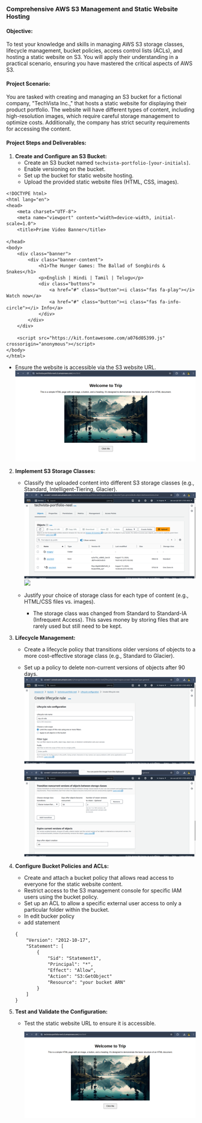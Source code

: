 
### **Comprehensive AWS S3 Management and Static Website Hosting**

#### **Objective:**

To test your knowledge and skills in managing AWS S3 storage classes, lifecycle management, bucket policies, access control lists (ACLs), and hosting a static website on S3. You will apply their understanding in a practical scenario, ensuring you have mastered the critical aspects of AWS S3.

#### **Project Scenario:**

You are tasked with creating and managing an S3 bucket for a fictional company, "TechVista Inc.," that hosts a static website for displaying their product portfolio. The website will have different types of content, including high-resolution images, which require careful storage management to optimize costs. Additionally, the company has strict security requirements for accessing the content.

#### **Project Steps and Deliverables:**

1. **Create and Configure an S3 Bucket:**  
   * Create an S3 bucket named `techvista-portfolio-[your-initials]`.  
   * Enable versioning on the bucket.  
   * Set up the bucket for static website hosting.  
   * Upload the provided static website files (HTML, CSS, images).  

```
<!DOCTYPE html>
<html lang="en">
<head>
    <meta charset="UTF-8">
    <meta name="viewport" content="width=device-width, initial-scale=1.0">
    <title>Prime Video Banner</title>
   
</head>
<body>
    <div class="banner">
        <div class="banner-content">
            <h1>The Hunger Games: The Ballad of Songbirds & Snakes</h1>
            <p>English | Hindi | Tamil | Telugu</p>
            <div class="buttons">
                <a href="#" class="button"><i class="fas fa-play"></i> Watch now</a>
                <a href="#" class="button"><i class="fas fa-info-circle"></i> Info</a>
            </div>
        </div>
    </div>

    <script src="https://kit.fontawesome.com/a076d05399.js" crossorigin="anonymous"></script>
</body>
</html>

```
  
   * Ensure the website is accessible via the S3 website URL.  
    ![](./media/image1.png)
    
2. **Implement S3 Storage Classes:**  
   * Classify the uploaded content into different S3 storage classes (e.g., Standard, Intelligent-Tiering, Glacier).  
    ![](./media/image3.png)
    ![](./media/3.png)

   * Justify your choice of storage class for each type of content (e.g., HTML/CSS files vs. images).  
        + The storage class was changed from Standard to Standard-IA (Infrequent Access). This saves money by storing files that are rarely used but still need to be kept.

3. **Lifecycle Management:**  
   * Create a lifecycle policy that transitions older versions of objects to a more cost-effective storage class (e.g., Standard to Glacier).  
   * Set up a policy to delete non-current versions of objects after 90 days.  
    ![](./media/image5.png)

        ![](./media/image4.png)

4. **Configure Bucket Policies and ACLs:**  
   * Create and attach a bucket policy that allows read access to everyone for the static website content.  
   * Restrict access to the S3 management console for specific IAM users using the bucket policy.  
   * Set up an ACL to allow a specific external user access to only a particular folder within the bucket.  

    + In edit bucker policy
    + add statement
    ```
    {
    	"Version": "2012-10-17",
    	"Statement": [
    		{
    			"Sid": "Statement1",
    			"Principal": "*",
    			"Effect": "Allow",
    			"Action": "S3:GetObject"
    			"Resource": "your bucket ARN"
    		}
    	]
    }
    ```
        

5. **Test and Validate the Configuration:**  
   * Test the static website URL to ensure it is accessible.  

        ![](./media/image1.png)

